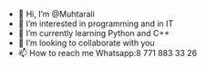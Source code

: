 - 👋 Hi, I’m @Muhtarali
- 👀 I’m interested in programming and in IT
- 🌱 I’m currently learning Python and C++
- 💞️ I’m looking to collaborate with you
- 📫 How to reach me Whatsapp:8 771 883 33 26

<!---
Muhtarali/Muhtarali is a ✨ special ✨ repository because its `README.md` (this file) appears on your GitHub profile.
You can click the Preview link to take a look at your changes.
--->
